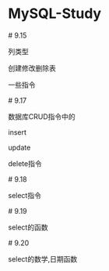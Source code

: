 # MySQL-Study



\# 9.15

列类型

创建修改删除表

一些指令

\# 9.17

数据库CRUD指令中的

insert

update

delete指令

\# 9.18

select指令

\# 9.19

select的函数

\# 9.20

select的数学,日期函数

